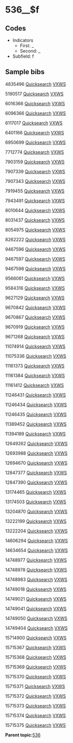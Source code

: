 # 536\_\_$f

## Codes

-   Indicators
    -   First: \_
    -   Second: \_
-   Subfield: f

## Sample bibs

4835496 [Quicksearch](https://search.library.yale.edu/catalog/4835496) [VXWS](http://prodorbis.library.yale.edu:7014/vxws/GetHoldingsService?bibId=4835496)

5190517 [Quicksearch](https://search.library.yale.edu/catalog/5190517) [VXWS](http://prodorbis.library.yale.edu:7014/vxws/GetHoldingsService?bibId=5190517)

6016366 [Quicksearch](https://search.library.yale.edu/catalog/6016366) [VXWS](http://prodorbis.library.yale.edu:7014/vxws/GetHoldingsService?bibId=6016366)

6096366 [Quicksearch](https://search.library.yale.edu/catalog/6096366) [VXWS](http://prodorbis.library.yale.edu:7014/vxws/GetHoldingsService?bibId=6096366)

6117017 [Quicksearch](https://search.library.yale.edu/catalog/6117017) [VXWS](http://prodorbis.library.yale.edu:7014/vxws/GetHoldingsService?bibId=6117017)

6401166 [Quicksearch](https://search.library.yale.edu/catalog/6401166) [VXWS](http://prodorbis.library.yale.edu:7014/vxws/GetHoldingsService?bibId=6401166)

6950699 [Quicksearch](https://search.library.yale.edu/catalog/6950699) [VXWS](http://prodorbis.library.yale.edu:7014/vxws/GetHoldingsService?bibId=6950699)

7712774 [Quicksearch](https://search.library.yale.edu/catalog/7712774) [VXWS](http://prodorbis.library.yale.edu:7014/vxws/GetHoldingsService?bibId=7712774)

7903159 [Quicksearch](https://search.library.yale.edu/catalog/7903159) [VXWS](http://prodorbis.library.yale.edu:7014/vxws/GetHoldingsService?bibId=7903159)

7907339 [Quicksearch](https://search.library.yale.edu/catalog/7907339) [VXWS](http://prodorbis.library.yale.edu:7014/vxws/GetHoldingsService?bibId=7907339)

7907343 [Quicksearch](https://search.library.yale.edu/catalog/7907343) [VXWS](http://prodorbis.library.yale.edu:7014/vxws/GetHoldingsService?bibId=7907343)

7919455 [Quicksearch](https://search.library.yale.edu/catalog/7919455) [VXWS](http://prodorbis.library.yale.edu:7014/vxws/GetHoldingsService?bibId=7919455)

7943491 [Quicksearch](https://search.library.yale.edu/catalog/7943491) [VXWS](http://prodorbis.library.yale.edu:7014/vxws/GetHoldingsService?bibId=7943491)

8010644 [Quicksearch](https://search.library.yale.edu/catalog/8010644) [VXWS](http://prodorbis.library.yale.edu:7014/vxws/GetHoldingsService?bibId=8010644)

8031437 [Quicksearch](https://search.library.yale.edu/catalog/8031437) [VXWS](http://prodorbis.library.yale.edu:7014/vxws/GetHoldingsService?bibId=8031437)

8054975 [Quicksearch](https://search.library.yale.edu/catalog/8054975) [VXWS](http://prodorbis.library.yale.edu:7014/vxws/GetHoldingsService?bibId=8054975)

8262222 [Quicksearch](https://search.library.yale.edu/catalog/8262222) [VXWS](http://prodorbis.library.yale.edu:7014/vxws/GetHoldingsService?bibId=8262222)

9467596 [Quicksearch](https://search.library.yale.edu/catalog/9467596) [VXWS](http://prodorbis.library.yale.edu:7014/vxws/GetHoldingsService?bibId=9467596)

9467597 [Quicksearch](https://search.library.yale.edu/catalog/9467597) [VXWS](http://prodorbis.library.yale.edu:7014/vxws/GetHoldingsService?bibId=9467597)

9467598 [Quicksearch](https://search.library.yale.edu/catalog/9467598) [VXWS](http://prodorbis.library.yale.edu:7014/vxws/GetHoldingsService?bibId=9467598)

9566061 [Quicksearch](https://search.library.yale.edu/catalog/9566061) [VXWS](http://prodorbis.library.yale.edu:7014/vxws/GetHoldingsService?bibId=9566061)

9584316 [Quicksearch](https://search.library.yale.edu/catalog/9584316) [VXWS](http://prodorbis.library.yale.edu:7014/vxws/GetHoldingsService?bibId=9584316)

9627129 [Quicksearch](https://search.library.yale.edu/catalog/9627129) [VXWS](http://prodorbis.library.yale.edu:7014/vxws/GetHoldingsService?bibId=9627129)

9670842 [Quicksearch](https://search.library.yale.edu/catalog/9670842) [VXWS](http://prodorbis.library.yale.edu:7014/vxws/GetHoldingsService?bibId=9670842)

9670867 [Quicksearch](https://search.library.yale.edu/catalog/9670867) [VXWS](http://prodorbis.library.yale.edu:7014/vxws/GetHoldingsService?bibId=9670867)

9670919 [Quicksearch](https://search.library.yale.edu/catalog/9670919) [VXWS](http://prodorbis.library.yale.edu:7014/vxws/GetHoldingsService?bibId=9670919)

9671268 [Quicksearch](https://search.library.yale.edu/catalog/9671268) [VXWS](http://prodorbis.library.yale.edu:7014/vxws/GetHoldingsService?bibId=9671268)

11074914 [Quicksearch](https://search.library.yale.edu/catalog/11074914) [VXWS](http://prodorbis.library.yale.edu:7014/vxws/GetHoldingsService?bibId=11074914)

11075336 [Quicksearch](https://search.library.yale.edu/catalog/11075336) [VXWS](http://prodorbis.library.yale.edu:7014/vxws/GetHoldingsService?bibId=11075336)

11161373 [Quicksearch](https://search.library.yale.edu/catalog/11161373) [VXWS](http://prodorbis.library.yale.edu:7014/vxws/GetHoldingsService?bibId=11161373)

11161384 [Quicksearch](https://search.library.yale.edu/catalog/11161384) [VXWS](http://prodorbis.library.yale.edu:7014/vxws/GetHoldingsService?bibId=11161384)

11161412 [Quicksearch](https://search.library.yale.edu/catalog/11161412) [VXWS](http://prodorbis.library.yale.edu:7014/vxws/GetHoldingsService?bibId=11161412)

11246431 [Quicksearch](https://search.library.yale.edu/catalog/11246431) [VXWS](http://prodorbis.library.yale.edu:7014/vxws/GetHoldingsService?bibId=11246431)

11246434 [Quicksearch](https://search.library.yale.edu/catalog/11246434) [VXWS](http://prodorbis.library.yale.edu:7014/vxws/GetHoldingsService?bibId=11246434)

11246435 [Quicksearch](https://search.library.yale.edu/catalog/11246435) [VXWS](http://prodorbis.library.yale.edu:7014/vxws/GetHoldingsService?bibId=11246435)

11389452 [Quicksearch](https://search.library.yale.edu/catalog/11389452) [VXWS](http://prodorbis.library.yale.edu:7014/vxws/GetHoldingsService?bibId=11389452)

11394189 [Quicksearch](https://search.library.yale.edu/catalog/11394189) [VXWS](http://prodorbis.library.yale.edu:7014/vxws/GetHoldingsService?bibId=11394189)

12649262 [Quicksearch](https://search.library.yale.edu/catalog/12649262) [VXWS](http://prodorbis.library.yale.edu:7014/vxws/GetHoldingsService?bibId=12649262)

12693988 [Quicksearch](https://search.library.yale.edu/catalog/12693988) [VXWS](http://prodorbis.library.yale.edu:7014/vxws/GetHoldingsService?bibId=12693988)

12694670 [Quicksearch](https://search.library.yale.edu/catalog/12694670) [VXWS](http://prodorbis.library.yale.edu:7014/vxws/GetHoldingsService?bibId=12694670)

12847377 [Quicksearch](https://search.library.yale.edu/catalog/12847377) [VXWS](http://prodorbis.library.yale.edu:7014/vxws/GetHoldingsService?bibId=12847377)

12847390 [Quicksearch](https://search.library.yale.edu/catalog/12847390) [VXWS](http://prodorbis.library.yale.edu:7014/vxws/GetHoldingsService?bibId=12847390)

13174465 [Quicksearch](https://search.library.yale.edu/catalog/13174465) [VXWS](http://prodorbis.library.yale.edu:7014/vxws/GetHoldingsService?bibId=13174465)

13174503 [Quicksearch](https://search.library.yale.edu/catalog/13174503) [VXWS](http://prodorbis.library.yale.edu:7014/vxws/GetHoldingsService?bibId=13174503)

13204870 [Quicksearch](https://search.library.yale.edu/catalog/13204870) [VXWS](http://prodorbis.library.yale.edu:7014/vxws/GetHoldingsService?bibId=13204870)

13222199 [Quicksearch](https://search.library.yale.edu/catalog/13222199) [VXWS](http://prodorbis.library.yale.edu:7014/vxws/GetHoldingsService?bibId=13222199)

13222204 [Quicksearch](https://search.library.yale.edu/catalog/13222204) [VXWS](http://prodorbis.library.yale.edu:7014/vxws/GetHoldingsService?bibId=13222204)

14606294 [Quicksearch](https://search.library.yale.edu/catalog/14606294) [VXWS](http://prodorbis.library.yale.edu:7014/vxws/GetHoldingsService?bibId=14606294)

14634654 [Quicksearch](https://search.library.yale.edu/catalog/14634654) [VXWS](http://prodorbis.library.yale.edu:7014/vxws/GetHoldingsService?bibId=14634654)

14748977 [Quicksearch](https://search.library.yale.edu/catalog/14748977) [VXWS](http://prodorbis.library.yale.edu:7014/vxws/GetHoldingsService?bibId=14748977)

14748978 [Quicksearch](https://search.library.yale.edu/catalog/14748978) [VXWS](http://prodorbis.library.yale.edu:7014/vxws/GetHoldingsService?bibId=14748978)

14748983 [Quicksearch](https://search.library.yale.edu/catalog/14748983) [VXWS](http://prodorbis.library.yale.edu:7014/vxws/GetHoldingsService?bibId=14748983)

14749018 [Quicksearch](https://search.library.yale.edu/catalog/14749018) [VXWS](http://prodorbis.library.yale.edu:7014/vxws/GetHoldingsService?bibId=14749018)

14749021 [Quicksearch](https://search.library.yale.edu/catalog/14749021) [VXWS](http://prodorbis.library.yale.edu:7014/vxws/GetHoldingsService?bibId=14749021)

14749041 [Quicksearch](https://search.library.yale.edu/catalog/14749041) [VXWS](http://prodorbis.library.yale.edu:7014/vxws/GetHoldingsService?bibId=14749041)

14749050 [Quicksearch](https://search.library.yale.edu/catalog/14749050) [VXWS](http://prodorbis.library.yale.edu:7014/vxws/GetHoldingsService?bibId=14749050)

14749404 [Quicksearch](https://search.library.yale.edu/catalog/14749404) [VXWS](http://prodorbis.library.yale.edu:7014/vxws/GetHoldingsService?bibId=14749404)

15714900 [Quicksearch](https://search.library.yale.edu/catalog/15714900) [VXWS](http://prodorbis.library.yale.edu:7014/vxws/GetHoldingsService?bibId=15714900)

15715367 [Quicksearch](https://search.library.yale.edu/catalog/15715367) [VXWS](http://prodorbis.library.yale.edu:7014/vxws/GetHoldingsService?bibId=15715367)

15715368 [Quicksearch](https://search.library.yale.edu/catalog/15715368) [VXWS](http://prodorbis.library.yale.edu:7014/vxws/GetHoldingsService?bibId=15715368)

15715369 [Quicksearch](https://search.library.yale.edu/catalog/15715369) [VXWS](http://prodorbis.library.yale.edu:7014/vxws/GetHoldingsService?bibId=15715369)

15715370 [Quicksearch](https://search.library.yale.edu/catalog/15715370) [VXWS](http://prodorbis.library.yale.edu:7014/vxws/GetHoldingsService?bibId=15715370)

15715371 [Quicksearch](https://search.library.yale.edu/catalog/15715371) [VXWS](http://prodorbis.library.yale.edu:7014/vxws/GetHoldingsService?bibId=15715371)

15715372 [Quicksearch](https://search.library.yale.edu/catalog/15715372) [VXWS](http://prodorbis.library.yale.edu:7014/vxws/GetHoldingsService?bibId=15715372)

15715373 [Quicksearch](https://search.library.yale.edu/catalog/15715373) [VXWS](http://prodorbis.library.yale.edu:7014/vxws/GetHoldingsService?bibId=15715373)

15715374 [Quicksearch](https://search.library.yale.edu/catalog/15715374) [VXWS](http://prodorbis.library.yale.edu:7014/vxws/GetHoldingsService?bibId=15715374)

15715375 [Quicksearch](https://search.library.yale.edu/catalog/15715375) [VXWS](http://prodorbis.library.yale.edu:7014/vxws/GetHoldingsService?bibId=15715375)

**Parent topic:**[536](../../tags/536/536.md)

